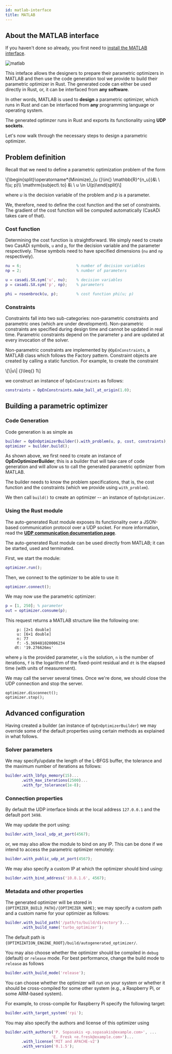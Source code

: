 ```yaml
---
id: matlab-interface
title: MATLAB
---
```


<script type="text/x-mathjax-config">MathJax.Hub.Config({tex2jax: {inlineMath: [['$','$'], ['\\(','\\)']]}});</script>
<script type="text/javascript" src="https://cdn.mathjax.org/mathjax/latest/MathJax.js?config=TeX-AMS-MML_HTMLorMML"></script>

## About the MATLAB interface
If you haven't done so already, you first need to [install the MATLAB interface](./installation#matlab-interface).

![matlab](/optimization-engine/img/matlab_logo.png)

This inteface allows the designers to prepare their parametric optimizers in MATLAB and then use the code generation tool we provide to build their parametric optimizer in Rust. The generated code can either be used directly in Rust, or, it can be interfaced from **any software**. 

In other words, MATLAB is used to **design** a parametric optimizer, which runs in Rust and can be interfaced from **any** programming language or operating system.

The generated optimzer runs in Rust and exports its functionality using **UDP sockets**.

Let's now walk through the necessary steps to design a parametric optimizer.

## Problem definition

Recall that we need to define a parametric optimization problem of the form

<div class="math">
\[\begin{split}\operatorname*{Minimize}_{u {}\in{} \mathbb{R}^{n_u}}&amp;\ \ f(u; p)\\
\mathrm{subject\ to} &amp;\ \ u \in U(p)\end{split}\]</div>

where $u$ is the decision variable of the problem and $p$ is a parameter.

We, therefore, need to define the cost function and the set of constraints. The gradient of the cost function will be computed automatically (CasADi takes care of that).


### Cost function
Determining the cost function is straightforward. We simply need to create two CasADi symbols, `u` and `p`, for the decision variable and the parameter respectively. These symbols need to have specified dimensions (`nu` and `np` respectively).

```matlab
nu = 6;                        % number of decision variables
np = 2;                        % number of parameters 

u = casadi.SX.sym('u', nu);    % decision variables
p = casadi.SX.sym('p', np);    % parameters

phi = rosenbrock(u, p);        % cost function phi(u; p) 
```

### Constraints

Constraints fall into two sub-categories: non-parametric constraints and parametric ones (which are under development). Non-parametric constraints are specified during design time and cannot be updated in real time. Parametric constraints depend on the parameter `p` and are updated at every invocation of the solver.

Non-parametric constraints are implemented by `@OpEnConstraints`, a MATLAB class which follows the Factory pattern. Constraint objects are created by calling a static function. For example, to create the constraint 

<div class="math">
\[\|u\| {}\leq{} 1\]
</div>

we construct an instance of `OpEnConstraints` as follows:


```matlab
constraints = OpEnConstraints.make_ball_at_origin(1.0);
```

## Building a parametric optimizer 

### Code Generation

Code generation is as simple as 

```matlab
builder = OpEnOptimizerBuilder().with_problem(u, p, cost, constraints);
optimizer = builder.build();
```

As shown above, we first need to create an instance of **OpEnOptimizerBuilder**; this is a builder that will take care of code generation and will allow us to call the generated parametric optimizer from MATLAB.


The builder needs to know the problem specifications, that is, the cost function and the constraints (which we provide using `with_problem`).

We then call `build()` to create an optimizer -- an instance of `OpEnOptimizer`.



### Using the Rust module
The auto-generated Rust module exposes its functionality over a JSON-based communication protocol over a UDP socket. For more information, read the [**UDP communication documentation page**](./udp-sockets).

The auto-generated Rust module can be used directly from MATLAB; it can be started, used and terminated.

First, we start the module:

```matlab
optimizer.run();
```

Then, we connect to the optimizer to be able to use it:

```matlab
optimizer.connect();
```

We may now use the parametric optimizer:

```matlab
p = [1, 250]; % parameter
out = optimizer.consume(p);
```

This request returns a MATLAB structure like the following one:

```text
     p: [2×1 double]
     u: [6×1 double]
     n: 77
     f: -5.369481020006234
    dt: '19.276626ms'
```

where `p` is the provided parameter, `u` is the solution, `n` is the number of iterations, `f` is the logarithm of the fixed-point residual and `dt` is the elapsed time (with units of measurement).

We may call the server several times. Once we're done, we should close the UDP connection and stop the server.

```matlabf
optimizer.disconnect();
optimizer.stop();
```

## Advanced configuration

Having created a builder (an instance of `OpEnOptimizerBuilder`) we may override some of the default properties using certain methods as explained in what follows.

### Solver parameters
We may specify/update the length of the L-BFGS  buffer, the tolerance and the maximum number of iterations as follows:

```matlab
builder.with_lbfgs_memory(15)...
       .with_max_iterations(2500)...
       .with_fpr_tolerance(1e-8);
```

### Connection properties
By default the UDP interface binds at the local address `127.0.0.1` and the default port `3498`. 

We may update the port using:

```matlab
builder.with_local_udp_at_port(4567);
```

or, we may also allow the module to bind on any IP. This can be done if we intend to access the parametric optimizer remotely:

```matlab
builder.with_public_udp_at_port(4567);
```

We may also specify a custom IP at which the optimizer should bind using:

```matlab
builder.with_bind_address('10.8.1.6', 4567);
```

### Metadata and other properties

The generated optimizer will be stored in `{OPTIMIZER_BUILD_PATH}/{OPTIMIZER_NAME}`; we may specify a custom path and a custom name for your optimizer as follows:

```matlab
builder.with_build_path('/path/to/build/directory')...
       .with_build_name('turbo_optimizer');
```
The default path is `{OPTIMIZATION_ENGINE_ROOT}/build/autogenerated_optimizer/`.

You may also choose whether the optimizer should be compiled in `debug` (default) or `release` mode. For best performance, change the build mode to `release` as follows

```matlab
builder.with_build_mode('release');
```

You can choose whether the optimizer will run on your system or whether it should be cross-compiled for some other system (e.g., a Raspberry Pi, or some ARM-based system).

For example, to cross-compile for Raspberry Pi specify the following target:


```matlab
builder.with_target_system('rpi');
```

You may also specify the authors and license of this optimizer using

```matlab
builder.with_authors('P. Sopasakis <p.sopasakis@example.com>', ...
                    'E. Fresk <e.fresk@example.com>')...
       .with_license('MIT and APACHE-v2')
       .with_version('0.1.5');
```
       